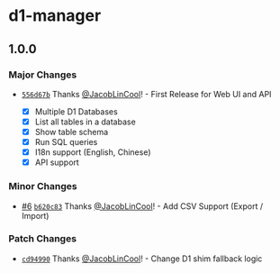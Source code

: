 # d1-manager

## 1.0.0

### Major Changes

-   [`556d67b`](https://github.com/JacobLinCool/d1-manager/commit/556d67b240b1ce4a7c2964e434019ba9d2c2bced) Thanks [@JacobLinCool](https://github.com/JacobLinCool)! - First Release for Web UI and API

    -   [x] Multiple D1 Databases
    -   [x] List all tables in a database
    -   [x] Show table schema
    -   [x] Run SQL queries
    -   [x] I18n support (English, Chinese)
    -   [x] API support

### Minor Changes

-   [#6](https://github.com/JacobLinCool/d1-manager/pull/6) [`b620c83`](https://github.com/JacobLinCool/d1-manager/commit/b620c834180964630e2c4a2dd727607b0367ac53) Thanks [@JacobLinCool](https://github.com/JacobLinCool)! - Add CSV Support (Export / Import)

### Patch Changes

-   [`cd94990`](https://github.com/JacobLinCool/d1-manager/commit/cd949901c4b83056a2daa9a8740c29977cf39fae) Thanks [@JacobLinCool](https://github.com/JacobLinCool)! - Change D1 shim fallback logic
